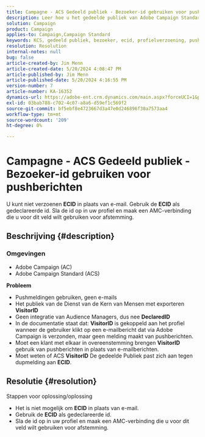 ```yaml
---
title: Campagne - ACS Gedeeld publiek - Bezoeker-id gebruiken voor pushberichten
description: Leer hoe u het gedeelde publiek van Adobe Campaign Standard (ACS) VisitorID met pushberichten kunt combineren.
solution: Campaign
product: Campaign
applies-to: Campaign,Campaign Standard
keywords: KCS, gedeeld publiek, bezoeker, ecid, profielverzoening, pushmeldingen, Adobe Campaign Standard, ACS, probleemoplossing, Adobe Campaign, AC
resolution: Resolution
internal-notes: null
bug: false
article-created-by: Jim Menn
article-created-date: 5/20/2024 4:08:47 PM
article-published-by: Jim Menn
article-published-date: 5/20/2024 4:16:55 PM
version-number: 7
article-number: KA-16352
dynamics-url: https://adobe-ent.crm.dynamics.com/main.aspx?forceUCI=1&pagetype=entityrecord&etn=knowledgearticle&id=387f5b3b-c316-ef11-9f8a-6045bd006268
exl-id: 03bab788-c702-4c07-a8a6-d59ef1c569f2
source-git-commit: bf5ebf8e4723667d3a47e0d246896f30a7573aa4
workflow-type: tm+mt
source-wordcount: '209'
ht-degree: 0%

---
```


# Campagne - ACS Gedeeld publiek - Bezoeker-id gebruiken voor pushberichten


U kunt niet verzoenen <b>ECID</b> in plaats van e-mail. Gebruik de <b>ECID</b> als gedeclareerde id. Sla de id op in uw profiel en maak een AMC-verbinding die u voor dit veld wilt gebruiken voor afstemming.

## Beschrijving {#description}


### <b>Omgevingen</b>

- Adobe Campaign (AC)
- Adobe Campaign Standard (ACS)


<b>Probleem</b>

- Pushmeldingen gebruiken, geen e-mails
- Het publiek van de Dienst van de Kern van Mensen met exporteren <b>VisitorID</b>
- Geen integratie van Audience Managers, dus nee <b>DeclaredID</b>
- In de documentatie staat dat: <b>VisitorID</b> is gekoppeld aan het profiel wanneer de gebruiker klikt op een e-mailbericht dat via Adobe Campaign is verzonden, maar geen melding maakt van pushberichten.
- Moet een klant met elkaar in overeenstemming brengen <b>VisitorID</b> gebruik van pushberichten in plaats van e-mailberichten.
- Moet weten of ACS <b>VisitorID</b> De gedeelde Publiek past zich aan tegen dupmelding aan <b>ECID</b>.







## Resolutie {#resolution}


Stappen voor oplossing/oplossing

- Het is niet mogelijk om <b>ECID</b> in plaats van e-mail.
- Gebruik de <b>ECID</b> als gedeclareerde id.
- Sla de id op in uw profiel en maak een AMC-verbinding die u voor dit veld wilt gebruiken voor afstemming.
